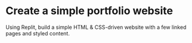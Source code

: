 # Create a simple portfolio website

Using Replit, build a simple HTML & CSS-driven website with a few linked pages and styled content.
